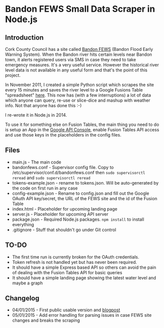 # Bandon FEWS Small Data Scraper in Node.js
## Introduction
Cork County Council has a site called [Bandon FEWS](http://www.bandonfloodwarning.ie/) (Bandon Flood Early Warning System). When the Bandon river hits certain levels near Bandon town, it alerts registered users via SMS in case they need to take emergency measures. It's a very useful service. However the historical river level data is not available in any useful form and that's the point of this project.

In November 2011, I created a simple Python script which scrapes the site every 15 minutes and saves the river level to a Google Fusions Table "spreadsheet" [here](https://www.google.com/fusiontables/DataSource?docid=103YIcARoxuaWT7NfZ8mVBzY554sF_3ONYC1N3DE#rows:id=1). This now has (with a few interruptions) a lot of data which anyone can query, re-use or slice-dice and mashup with weather info. Not that anyone has done this :-)

I re-wrote it in Node.js in 2014.

To use it for something else on Fusion Tables, the main thing you need to do is setup an App in the [Google API Console](https://console.developers.google.com/project?authuser=0), enable Fusion Tables API access and use those keys in the placeholders in the config files.

## Files
* main.js - The main code
* bandonfews.conf - Supervisor config file. Copy to /etc/supervisor/conf.d/bandonfews.conf then `sudo supervisorctl reread` and `sudo supervisorctl reread`
* tokens-example.json - rename to tokens.json. Will be auto-generated by the code on first run in any case
* config-example.json - Rename to config.json and fill out the Google OAuth API key/secret, the URL of the FEWS site and the id of the Fusion Table
* index.html - Placeholder for upcoming landing page
* server.js - Placeholder for upcoming API server
* package.json - Required Node.js packages. `npm install` to install everything
* .gitignore - Stuff that shouldn't go under Git control

## TO-DO
* The first time run is currently broken for the OAuth credentials.
* Token refresh is not handled yet but has never been required.
* It should have a simple Express based API so others can avoid the pain of dealing with the Fusion Tables API for basic queries
* It should have a simple landing page showing the latest water level and maybe a graph

## Changelog
* 04/01/2015 - First public usable version and [blogpost](http://conoroneill.net/bandon-flood-warning-data-now-scraped-to-google-fusion-tables-using-nodejs)
* 05/01/2015 - Add error handling for parsing issues in case FEWS site changes and breaks the scraping
